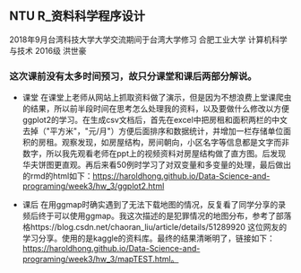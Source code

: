 ## NTU R_资料科学程序设计
2018年9月台湾科技大学大学交流期间于台湾大学修习
合肥工业大学 计算机科学与技术 2016级 洪世豪
### 这次课前没有太多时间预习，故只分课堂和课后两部分解说。
- 课堂
在课堂上老师从网站上抓取资料做了演示，但是因为不想浪费上堂课爬虫的结果，所以前半段时间在思考怎么处理我的资料，以及要做什么修改以方便ggplot2的学习。在生成csv文档后，首先在excel中把房租和面积两栏的中文去掉（"平方米"，"元/月"）方便后面排序和数据统计，并增加一栏存储单位面积的房租。观察发现，如房屋结构，房间朝向，小区名字等信息都是文字而非数字，所以我先观看老师在ppt上的视频资料对房屋结构做了直方图。后发现华夫饼图更直观。再后来看50例时学习了对双变量和多变量的处理，最后做出的rmd的html如下：https://haroldhong.github.io/Data-Science-and-programing/week3/hw_3/ggplot2.html

- 课后
在用ggmap时确实遇到了无法下载地图的情况，反复看了同学分享的录频后终于可以使用ggmap。我这次描述的是犯罪情况的地图分布，参考了部落格https://blog.csdn.net/chaoran_liu/article/details/51289920 这位网友的学习分享。使用的是kaggle的资料库。最终的结果清晰明了，链接如下：https://haroldhong.github.io/Data-Science-and-programing/week3/hw_3/mapTEST.html。
